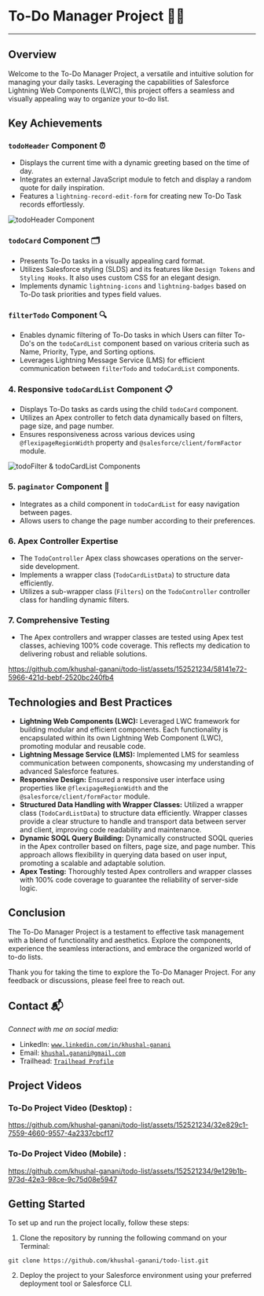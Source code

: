 # To-Do Manager Project 📝🚀

---

## Overview

Welcome to the To-Do Manager Project, a versatile and intuitive solution for managing your daily tasks. Leveraging the capabilities of Salesforce Lightning Web Components (LWC), this project offers a seamless and visually appealing way to organize your to-do list.

## Key Achievements

### `todoHeader` Component ⏰

- Displays the current time with a dynamic greeting based on the time of day.
- Integrates an external JavaScript module to fetch and display a random quote for daily inspiration.
- Features a `lightning-record-edit-form` for creating new To-Do Task records effortlessly.

![todoHeader Component](https://github.com/khushal-ganani/todo-list/assets/152521234/9f721328-1220-4077-a636-fe0e8b6980a7)

### `todoCard` Component 🗂️

- Presents To-Do tasks in a visually appealing card format.
- Utilizes Salesforce styling (SLDS) and its features like `Design Tokens` and `Styling Hooks`. It also uses custom CSS for an elegant design.
- Implements dynamic `lightning-icons` and `lightning-badges` based on To-Do task priorities and types field values.

### `filterTodo` Component 🔍

- Enables dynamic filtering of To-Do tasks in which Users can filter To-Do's on the `todoCardList` component based on various criteria such as Name, Priority, Type, and Sorting options.
- Leverages Lightning Message Service (LMS) for efficient communication between `filterTodo` and `todoCardList` components.

### 4. Responsive `todoCardList` Component 📋

- Displays To-Do tasks as cards using the child `todoCard` component.
- Utilizes an Apex controller to fetch data dynamically based on filters, page size, and page number.
- Ensures responsiveness across various devices using `@flexipageRegionWidth` property and `@salesforce/client/formFactor` module.

![todoFilter & todoCardList Components](https://github.com/khushal-ganani/todo-list/assets/152521234/dc034505-95c1-49bb-83c1-1f7bd258c013)

### 5. `paginator` Component 📄

- Integrates as a child component in `todoCardList` for easy navigation between pages.
- Allows users to change the page number according to their preferences.

### 6. Apex Controller Expertise

- The `TodoController` Apex class showcases operations on the server-side development.
- Implements a wrapper class (`TodoCardListData`) to structure data efficiently.
- Utilizes a sub-wrapper class (`Filters`) on the `TodoController` controller class for handling dynamic filters.

### 7. Comprehensive Testing

- The Apex controllers and wrapper classes are tested using Apex test classes, achieving 100% code coverage. This reflects my dedication to delivering robust and reliable solutions.



https://github.com/khushal-ganani/todo-list/assets/152521234/58141e72-5966-421d-bebf-2520bc240fb4



## Technologies and Best Practices

- **Lightning Web Components (LWC):** Leveraged LWC framework for building modular and efficient components. Each functionality is encapsulated within its own Lightning Web Component (LWC), promoting modular and reusable code.
- **Lightning Message Service (LMS):** Implemented LMS for seamless communication between components, showcasing my understanding of advanced Salesforce features.
- **Responsive Design:** Ensured a responsive user interface using properties like `@flexipageRegionWidth` and the `@salesforce/client/formFactor` module.
- **Structured Data Handling with Wrapper Classes:** Utilized a wrapper class (`TodoCardListData`) to structure data efficiently. Wrapper classes provide a clear structure to handle and transport data between server and client, improving code readability and maintenance.
- **Dynamic SOQL Query Building:** Dynamically constructed SOQL queries in the Apex controller based on filters, page size, and page number. This approach allows flexibility in querying data based on user input, promoting a scalable and adaptable solution.
- **Apex Testing:** Thoroughly tested Apex controllers and wrapper classes with 100% code coverage to guarantee the reliability of server-side logic.

## Conclusion

The To-Do Manager Project is a testament to effective task management with a blend of functionality and aesthetics. Explore the components, experience the seamless interactions, and embrace the organized world of to-do lists.

Thank you for taking the time to explore the To-Do Manager Project. For any feedback or discussions, please feel free to reach out.

## Contact 📬

*Connect with me on social media:*
- LinkedIn:  [`www.linkedin.com/in/khushal-ganani`](https://www.linkedin.com/in/khushal-ganani/)
- Email:     [`khushal.ganani@gmail.com`](mailto:khushal.ganani@gmail.com)
- Trailhead: [`Trailhead Profile`](https://www.salesforce.com/trailblazer/khushalg)
  
## Project Videos

### To-Do Project Video (Desktop) :



https://github.com/khushal-ganani/todo-list/assets/152521234/32e829c1-7559-4660-9557-4a2337cbcf17




### To-Do Project Video (Mobile) :



https://github.com/khushal-ganani/todo-list/assets/152521234/9e129b1b-973d-42e3-98ce-9c75d08e5947





## Getting Started

To set up and run the project locally, follow these steps:

1. Clone the repository by running the following command on your Terminal: 
```Git Bash
git clone https://github.com/khushal-ganani/todo-list.git
```

2. Deploy the project to your Salesforce environment using your preferred deployment tool or Salesforce CLI.
